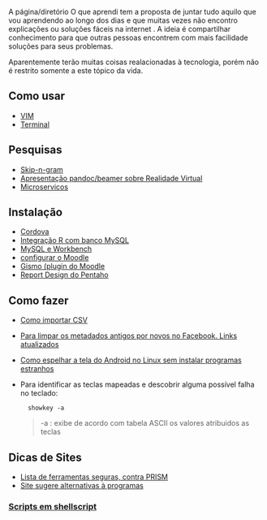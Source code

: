 A página/diretório O que aprendi tem a proposta de juntar tudo aquilo que vou aprendendo ao longo
dos dias e que muitas vezes não encontro explicações ou soluções fáceis na internet . A ideia é
compartilhar conhecimento para que outras pessoas encontrem com mais facilidade soluções para seus
problemas.

Aparentemente terão muitas coisas realacionadas à tecnologia, porém não é restrito somente a este
tópico da vida.

## Como usar ##

- [VIM](vim.md)
- [Terminal](linux.md)

## Pesquisas ##

- [Skip-n-gram](https://github.com/giuliana-marquesi/skip_n_gram/blob/master/readme.md)
- [Apresentação pandoc/beamer sobre Realidade Virtual](rv/index.md)
- [Microservicos](microservicos.md)

## Instalação ##

- [Cordova](https://github.com/ViniciusBaptista/appeso/wiki/Cordova)
- [Integração R com banco MySQL](integracaoRMySQL.md)
- [MySQL e Workbench](mySQLWorkbench.md)
- [configurar o Moodle](moodle.md)
- [Gismo (plugin do Moodle](gismo.md)
- [Report Design do Pentaho](report-design-pentaho.md)

## Como fazer ##

- [Como importar CSV](diario/290917/como-importar-csv.md)
- [Para limpar os metadados antigos por novos no Facebook. Links atualizados](https://developers.facebook.com/tools/debug)
- [Como espelhar a tela do Android no Linux sem instalar programas
  estranhos](http://www.madrugueds.com.br/2017/10/espelhar-tela-do-android-no-linux-pelo.html)
- Para identificar as teclas mapeadas e descobrir alguma possível falha no teclado:

		showkey -a

	> -a : exibe de acordo com tabela ASCII os valores atribuidos as teclas

## Dicas de Sites ##

- [Lista de ferramentas seguras, contra PRISM](https://prism-break.org/pt/)
- [Site sugere alternativas à programas](https://alternativeto.net/)

	
### [Scripts em shellscript](https://github.com/giuliana-marquesi/scripts) ###
